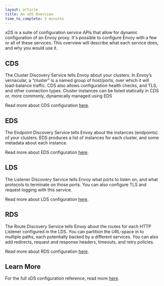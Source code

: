 ```yaml
---
layout: article
title: An xDS Overview
time_to_complete: 5 minutes
---
```


xDS is a suite of configuration service APIs that allow for dynamic
configuration of an Envoy proxy. It's possible to configure Envoy with a few or
all of these services. This overview will describe what each service does, and
why you would use it.

## CDS

The Cluster Discovery Service tells Envoy about your clusters. In Envoy’s
vernacular, a “cluster” is a named group of host/ports, over which it will
load-balance traffic. CDS also allows configuration health checks, and TLS, and
other connection types. Cluster instances can be listed statically in CDS or,
more commonly, dynamically managed using EDS

Read more about CDS configuration [here](https://www.envoyproxy.io/docs/envoy/latest/configuration/cluster_manager/cds).

## EDS

The Endpoint Discovery Service tells Envoy about the instances (endpoints) of
your clusters. EDS produces a list of instances for each cluster, and some
metadata about each instance.

Read more about EDS configuration [here](https://www.envoyproxy.io/docs/envoy/latest/api-v2/api/v2/eds.proto.html#envoy-api-file-envoy-api-v2-eds-proto).

## LDS

The Listener Discovery Service tells Envoy what ports to listen on, and what
protocols to terminate on those ports. You can also configure TLS and request
logging with this service.

Read more about LDS configuration [here](https://www.envoyproxy.io/docs/envoy/latest/configuration/listeners/lds).

## RDS

The Route Discovery Service tells Envoy about the routes for each HTTP Listener
configured in the LDS. You can partition the URL-space in to multiple paths,
each potentially backed by a different services. You can also add redirects,
request and response headers, timeouts, and retry policies.

Read more about RDS configuration [here](https://www.envoyproxy.io/docs/envoy/latest/configuration/http_conn_man/rds).

## Learn More

For the full xDS configuration reference, read more [here](https://www.envoyproxy.io/docs/envoy/latest/configuration/configuration.html#config).
